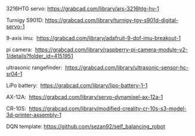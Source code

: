 3216HTG servo: <https://grabcad.com/library/ars-3216htg-hv-1>

Turnigy S901D: <https://grabcad.com/library/turnigy-tgy-s901d-digital-servo-1>

9-axis imu:  <https://grabcad.com/library/adafruit-9-dof-imu-breakout-1>

pi camera: 
<https://grabcad.com/library/raspberry-pi-camera-module-v2-1/details?folder_id=4151951>

ultrasonic rangefinder: 
<https://grabcad.com/library/ultrasonic-sensor-hc-sr04-1>

LiPo battery:  <https://grabcad.com/library/lipo-battery-1-1>

AX-12A:  <https://grabcad.com/library/servo-dynamixel-ax-12a-1>

CR-10S: 
<https://grabcad.com/library/modified-creality-cr-10s-s3-model-3d-printer-assembly-1>

DQN template:
<https://github.com/sezan92/self_balancing_robot>
